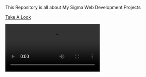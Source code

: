 This Repository is all about My Sigma Web Development Projects

[Take A Look](https://aashishkrpd.github.io/Sigma-Web-Development-Projects/)


<video src="https://www.youtube.com/watch?v=iu2547nOj0E">
